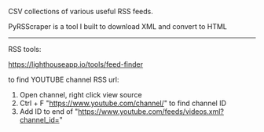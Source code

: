 CSV collections of various useful RSS feeds.

PyRSScraper is a tool I built to download XML and convert to HTML

-----

RSS tools:

https://lighthouseapp.io/tools/feed-finder

to find YOUTUBE channel RSS url:
1. Open channel, right click view source
2. Ctrl + F "https://www.youtube.com/channel/" to find channel ID
3. Add ID to end of "https://www.youtube.com/feeds/videos.xml?channel_id="

